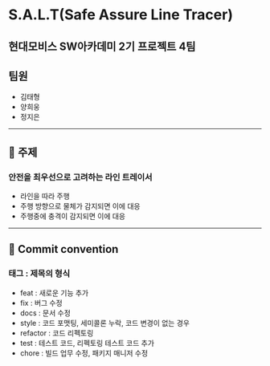 # S.A.L.T(Safe Assure Line Tracer)
## 현대모비스 SW아카데미 2기 프로젝트 4팀
## 팀원
* 김태형
* 양희웅
* 정지은
***
## 🎯 주제
### 안전을 최우선으로 고려하는 라인 트레이서
* 라인을 따라 주행
* 주행 방향으로 물체가 감지되면 이에 대응
* 주행중에 충격이 감지되면 이에 대응
***
## 📨 Commit convention
### 태그 : 제목의 형식
* feat : 새로운 기능 추가
* fix : 버그 수정
* docs : 문서 수정
* style : 코드 포맷팅, 세미콜론 누락, 코드 변경이 없는 경우
* refactor : 코드 리펙토링
* test : 테스트 코드, 리펙토링 테스트 코드 추가
* chore : 빌드 업무 수정, 패키지 매니저 수정